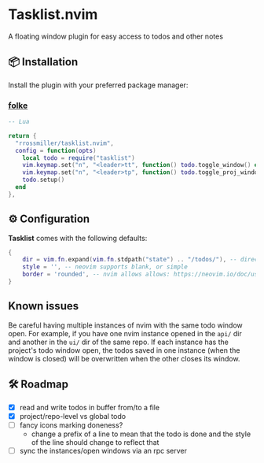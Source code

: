 # Tasklist.nvim
A floating window plugin for easy access to todos and other notes

## 📦 Installation

Install the plugin with your preferred package manager:

### [folke](https://github.com/folke/lazy.nvim)

```lua
-- Lua

return {
  "rrossmiller/tasklist.nvim",
  config = function(opts)
    local todo = require("tasklist")
    vim.keymap.set("n", "<leader>tt", function() todo.toggle_window() end, { desc = 'Open global TODOs window' })
    vim.keymap.set("n", "<leader>tp", function() todo.toggle_proj_window() end, { desc = 'Open project TODOs window' })
    todo.setup()
  end
},
```


## ⚙️  Configuration

**Tasklist** comes with the following defaults:
```lua
{
    dir = vim.fn.expand(vim.fn.stdpath("state") .. "/todos/"), -- directory where todo files are saved. ~/.local/store/nvim/todos/
    style = '', -- neovim supports blank, or simple
    border = 'rounded', -- nvim allows allows: https://neovim.io/doc/user/api.html#api-win_config:~:text=%27winhighlight%27.-,border
}
```


## Known issues
Be careful having multiple instances of nvim with the same todo window open. For example, if you have one nvim instance opened in the `api/` dir 
and another in the `ui/` dir of the same repo. If each instance has the project's todo window open, the todos saved in one instance (when the
window is closed) will be overwritten when the other closes its window.

## 🛠️ Roadmap
- [x] read and write todos in buffer from/to a file
- [x] project/repo-level vs global todo 
- [ ] fancy icons marking doneness?
    - change a prefix of a line to mean that the todo is done and the style of the line should change to reflect that
- [ ] sync the instances/open windows via an rpc server
